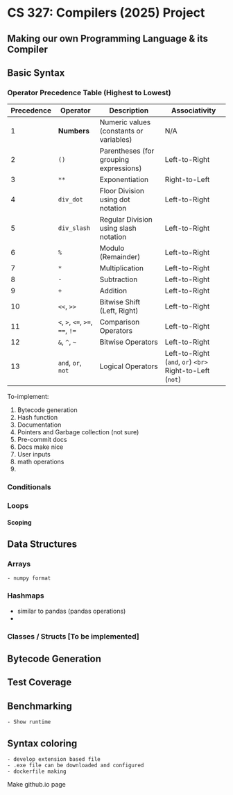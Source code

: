# CS 327: Compilers (2025) Project

## Making our own Programming Language & its Compiler

## Basic Syntax

### Operator Precedence Table (Highest to Lowest)

| **Precedence** | **Operator**                           | **Description**                   | **Associativity**                                          |
| -------------------- | -------------------------------------------- | --------------------------------------- | ---------------------------------------------------------------- |
| 1                    | **Numbers**                            | Numeric values (constants or variables) | N/A                                                              |
| 2                    | `()`                                       | Parentheses (for grouping expressions)  | Left-to-Right                                                    |
| 3                    | `**`                                       | Exponentiation                          | Right-to-Left                                                    |
| 4                    | `div_dot`                                  | Floor Division using dot notation       | Left-to-Right                                                    |
| 5                    | `div_slash`                                | Regular Division using slash notation   | Left-to-Right                                                    |
| 6                    | `%`                                        | Modulo (Remainder)                      | Left-to-Right                                                    |
| 7                    | `*`                                        | Multiplication                          | Left-to-Right                                                    |
| 8                    | `-`                                        | Subtraction                             | Left-to-Right                                                    |
| 9                    | `+`                                        | Addition                                | Left-to-Right                                                    |
| 10                   | `<<`, `>>`                               | Bitwise Shift (Left, Right)             | Left-to-Right                                                    |
| 11                   | `<`, `>`, `<=`, `>=`, `==`, `!=` | Comparison Operators                    | Left-to-Right                                                    |
| 12                   | `&`, `^`, `~`                          | Bitwise Operators                       | Left-to-Right                                                    |
| 13                   | `and`, `or`, `not`                     | Logical Operators                       | Left-to-Right (`and`, `or`) `<br>` Right-to-Left (`not`) |

To-implement:

1. Bytecode generation
2. Hash function
3. Documentation
4. Pointers and Garbage collection (not sure)
5. Pre-commit docs
6. Docs make nice
7. User inputs
8. math operations
9. 

### Conditionals

### Loops

#### Scoping

## Data Structures

### Arrays
    - numpy format

### Hashmaps
 - similar to pandas (pandas operations)
 - 

### Classes / Structs  [To be implemented]

## Bytecode Generation

## Test Coverage

## Benchmarking
    - Show runtime
    
## Syntax coloring 
    - develop extension based file
    - .exe file can be downloaded and configured
    - dockerfile making

Make github.io page

